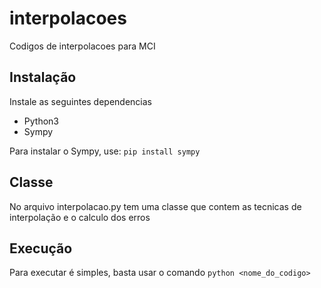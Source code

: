 # interpolacoes
Codigos de interpolacoes para MCI
## Instalação
Instale as seguintes dependencias
- Python3
- Sympy

Para instalar o Sympy, use: `pip install sympy`
## Classe
No arquivo interpolacao.py tem uma classe que contem as tecnicas de interpolação e o calculo dos erros

## Execução
Para executar é simples, basta usar o comando `python <nome_do_codigo>`